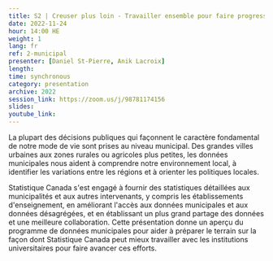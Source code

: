 ```yaml
---
title: S2 | Creuser plus loin - Travailler ensemble pour faire progresser les données au niveau municipal
date: 2022-11-24
hour: 14:00 HE
weight: 1
lang: fr
ref: 2-municipal
presenter: [Daniel St-Pierre, Anik Lacroix]
length:
time: synchronous
category: presentation
archive: 2022
session_link: https://zoom.us/j/98781174156
slides:
youtube_link:
---
```

La plupart des décisions publiques qui façonnent le caractère fondamental de notre mode de vie sont prises au niveau municipal. Des grandes villes urbaines aux zones rurales ou agricoles plus petites, les données municipales nous aident à comprendre notre environnement local, à identifier les variations entre les régions et à orienter les politiques locales. <!--more-->

Statistique Canada s'est engagé à fournir des statistiques détaillées aux municipalités et aux autres intervenants, y compris les établissements d'enseignement, en améliorant l'accès aux données municipales et aux données désagrégées, et en établissant un plus grand partage des données et une meilleure collaboration. Cette présentation donne un aperçu du programme de données municipales pour aider à préparer le terrain sur la façon dont Statistique Canada peut mieux travailler avec les institutions universitaires pour faire avancer ces efforts.
